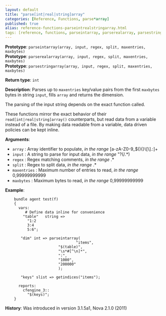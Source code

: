 ```yaml
---
layout: default
title: "parse[int|real|string]array"
categories: [Reference, Functions, parse*array]
published: true
alias: reference-functions-parseintrealstringarray.html
tags: [reference, functions, parseintarray, parserealarray, parsestringarray]
---
```


**Prototype**: `parseintarray(array, input, regex, split, maxentries, maxbytes)`<br>
**Prototype**: `parserealarray(array, input, regex, split, maxentries, maxbytes)`<br>
**Prototype**: `parsestringarray(array, input, regex, split, maxentries, maxbytes)`<br>

**Return type**: `int`

**Description**: Parses up to `maxentries` key/value pairs from the first 
`maxbytes` bytes in string `input`, fills `array` and returns the dimension.

The parsing of the input string depends on the exact function called.

These functions mirror the exact behavior of their 
`read[int|real|string]array()` counterparts, but read data from a variable 
instead of a file. By making data readable from a variable, data driven 
policies can be kept inline.

**Arguments**:

* `array` : Array identifier to populate, *in the range*
[a-zA-Z0-9\_\$(){}\\[\\].:]+
* `input` : A string to parse for input data, *in the range* "?(/.\*)
* `regex` : Regex matching comments, *in the range* .\*
* `split` : Regex to split data, *in the range* .\*
* `maxentries` : Maximum number of entries to read, *in the range*
0,99999999999
* `maxbytes` : Maximum bytes to read, *in the range* 0,99999999999

**Example**:

```cf3
    bundle agent test(f) 
    {
      vars:
         # Define data inline for convenience
        "table"   string => 
          "1:2
          3:4
          5:6";

       "dim" int => parseintarray(
                                "items",
                        "$(table)",
                        "\s*#[^\n]*",
                        ":",
                        "1000",
                        "200000"
                        );

       "keys" slist => getindices("items");

      reports:
        cfengine_3::
          "$(keys)";
    }
```

**History**: Was introduced in version 3.1.5a1, Nova 2.1.0 (2011)
